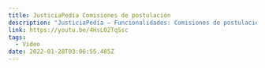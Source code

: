 ```yaml
---
title: JusticiaPedía Comisiones de postulación
description: "JusticiaPedía – Funcionalidades: Comisiones de postulación"
link: https://youtu.be/4HsLO2TqSsc
tags:
  - Video
date: 2022-01-28T03:06:55.485Z
---
```

